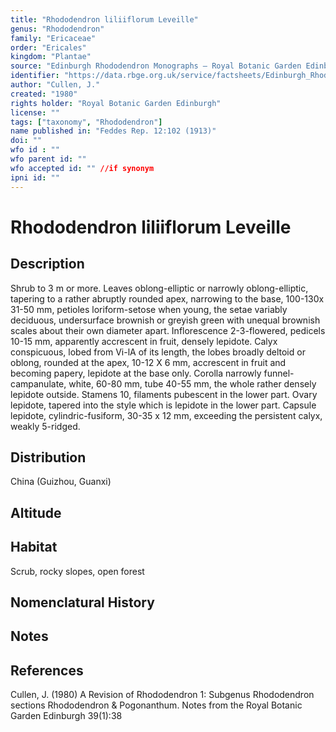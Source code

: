 ```yaml
---
title: "Rhododendron liliiflorum Leveille"
genus: "Rhododendron"
family: "Ericaceae"
order: "Ericales"
kingdom: "Plantae"
source: "Edinburgh Rhododendron Monographs – Royal Botanic Garden Edinburgh"
identifier: "https://data.rbge.org.uk/service/factsheets/Edinburgh_Rhododendron_Monographs.xhtml"
author: "Cullen, J."
created: "1980"
rights holder: "Royal Botanic Garden Edinburgh"
license: ""
tags: ["taxonomy", "Rhododendron"]
name published in: "Feddes Rep. 12:102 (1913)"
doi: ""
wfo id : ""
wfo parent id: ""
wfo accepted id: "" //if synonym                      
ipni id: ""
---
```


                       

# Rhododendron liliiflorum Leveille

## Description
Shrub to 3 m or more. Leaves oblong-elliptic or narrowly oblong-elliptic, tapering to a rather abruptly rounded apex, narrowing to the base, 100-130x 31-50 mm, petioles loriform-setose when young, the setae variably deciduous, undersurface brownish or greyish green with unequal brownish scales about their own diameter apart. Inflorescence 2-3-flowered, pedicels 10-15 mm, apparently accrescent in fruit, densely lepidote. Calyx conspicuous, lobed from Vi-lA of its length, the lobes broadly deltoid or oblong, rounded at the apex, 10-12 X 6 mm, accrescent in fruit and becoming papery, lepidote at the base only. Corolla narrowly funnel-campanulate, white, 60-80 mm, tube 40-55 mm, the whole rather densely lepidote outside. Stamens 10, filaments pubescent in the lower part. Ovary lepidote, tapered into the style which is lepidote in the lower part. Capsule lepidote, cylindric-fusiform, 30-35 x 12 mm, exceeding the persistent calyx, weakly 5-ridged.

## Distribution
China (Guizhou, Guanxi)

## Altitude


## Habitat
Scrub, rocky slopes, open forest

## Nomenclatural History

                       
## Notes


## References

Cullen, J. (1980) A Revision of Rhododendron 1: Subgenus Rhododendron sections Rhododendron & Pogonanthum. Notes from the Royal Botanic Garden Edinburgh 39(1):38
